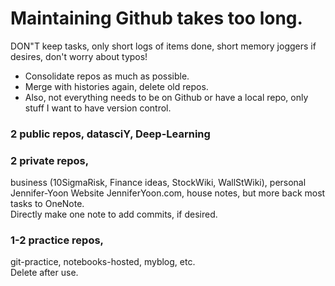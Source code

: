 # Maintaining Github takes too long.  

DON"T keep tasks, only short logs of items done, short memory joggers if desires, don't worry about typos!  
* Consolidate repos as much as possible.  
* Merge with histories again, delete old repos.  
* Also, not everything needs to be on Github or have a local repo, only stuff I want to have version control.  

### 2 public repos, datasciY, Deep-Learning  

### 2 private repos,  
business (10SigmaRisk, Finance ideas, StockWiki, WallStWiki), 
personal Jennifer-Yoon Website JenniferYoon.com, house notes, but more back most tasks to OneNote.  
Directly make one note to add commits, if desired.  

### 1-2 practice repos,  
git-practice, notebooks-hosted, myblog, etc.  
Delete after use.  
